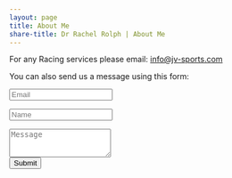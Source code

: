 ```yaml
---
layout: page
title: About Me
share-title: Dr Rachel Rolph | About Me
---
```


<script src="https://www.google.com/recaptcha/api.js" async defer></script>
<script>enableSubmitContact = function(){ document.getElementById("submit_contact").disabled = false; }</script>

For any Racing services please email: [info@jv-sports.com](mailto:info@jv-sports.com?subject=Racing)

You can also send us a message using this form:

<form action="https://submit-form.com/KH27PZgr" class="form" id="contact-form">
  <div class="row">
    <div class="col-6">
      <input type="email" name="email" required="required" class="form-control input-lg" placeholder="Email" title="Email" style="margin-bottom: 15px;">
    </div>
    <div class="col-6">
      <input type="text" name="name" class="form-control input-lg" placeholder="Name" title="Name" style="margin-bottom: 15px;">
    </div>
  </div>
  <textarea type="text" name="content" class="form-control input-lg" placeholder="Message" title="Message" required="required" rows="3"></textarea>

  <input type="hidden" name="_feedback.success.title" value="Thanks for contacting JV Sports, we'll be in touch shortly!" />
  <input type="hidden" name="_email.from" value="Formspark JVSports" />
  <input type="hidden" name="_feedback.error.title" value="An error occurred (did you check the &quot;I'm not a robot&quot; box?)" />

  <br/>
  <button id="submit_contact" type="submit" class="btn btn-lg btn-primary">Submit</button>
</form>
